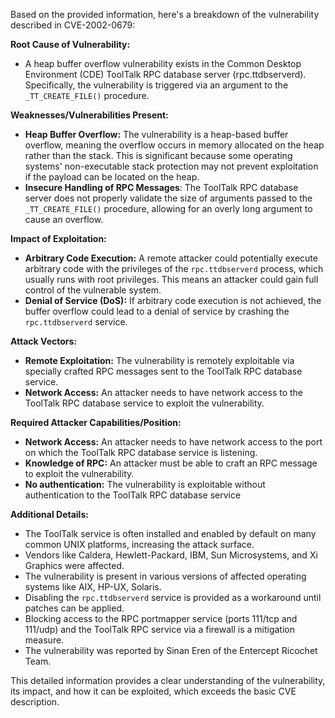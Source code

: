 Based on the provided information, here's a breakdown of the vulnerability described in CVE-2002-0679:

**Root Cause of Vulnerability:**
- A heap buffer overflow vulnerability exists in the Common Desktop Environment (CDE) ToolTalk RPC database server (rpc.ttdbserverd). Specifically, the vulnerability is triggered via an argument to the `_TT_CREATE_FILE()` procedure.

**Weaknesses/Vulnerabilities Present:**
- **Heap Buffer Overflow:** The vulnerability is a heap-based buffer overflow, meaning the overflow occurs in memory allocated on the heap rather than the stack. This is significant because some operating systems' non-executable stack protection may not prevent exploitation if the payload can be located on the heap.
- **Insecure Handling of RPC Messages**: The ToolTalk RPC database server does not properly validate the size of arguments passed to the `_TT_CREATE_FILE()` procedure, allowing for an overly long argument to cause an overflow.

**Impact of Exploitation:**
- **Arbitrary Code Execution:** A remote attacker could potentially execute arbitrary code with the privileges of the `rpc.ttdbserverd` process, which usually runs with root privileges. This means an attacker could gain full control of the vulnerable system.
- **Denial of Service (DoS):**  If arbitrary code execution is not achieved, the buffer overflow could lead to a denial of service by crashing the `rpc.ttdbserverd` service.

**Attack Vectors:**
- **Remote Exploitation:** The vulnerability is remotely exploitable via specially crafted RPC messages sent to the ToolTalk RPC database service.
- **Network Access:** An attacker needs to have network access to the ToolTalk RPC database service to exploit the vulnerability.

**Required Attacker Capabilities/Position:**
- **Network Access:** An attacker needs to have network access to the port on which the ToolTalk RPC database service is listening.
- **Knowledge of RPC:** An attacker must be able to craft an RPC message to exploit the vulnerability.
- **No authentication:** The vulnerability is exploitable without authentication to the ToolTalk RPC database service

**Additional Details:**

- The ToolTalk service is often installed and enabled by default on many common UNIX platforms, increasing the attack surface.
- Vendors like Caldera, Hewlett-Packard, IBM, Sun Microsystems, and Xi Graphics were affected.
- The vulnerability is present in various versions of affected operating systems like AIX, HP-UX, Solaris.
- Disabling the `rpc.ttdbserverd` service is provided as a workaround until patches can be applied.
- Blocking access to the RPC portmapper service (ports 111/tcp and 111/udp) and the ToolTalk RPC service via a firewall is a mitigation measure.
- The vulnerability was reported by Sinan Eren of the Entercept Ricochet Team.

This detailed information provides a clear understanding of the vulnerability, its impact, and how it can be exploited, which exceeds the basic CVE description.